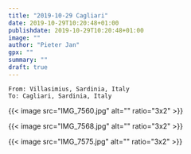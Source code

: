 ```yaml
---
title: "2019-10-29 Cagliari"
date: 2019-10-29T10:20:48+01:00
publishdate: 2019-10-29T10:20:48+01:00
image: ""
author: "Pieter Jan"
gpx: ""
summary: ""
draft: true
---
```


`From: Villasimius, Sardinia, Italy`<br/>
`To: Cagliari, Sardinia, Italy`

{{< image src="IMG_7560.jpg" alt="" ratio="3x2" >}}

{{< image src="IMG_7568.jpg" alt="" ratio="3x2" >}}

{{< image src="IMG_7575.jpg" alt="" ratio="3x2" >}}

